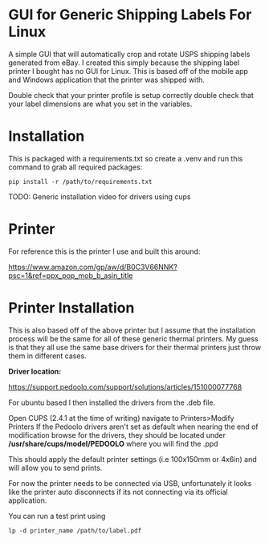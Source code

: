 
# GUI for Generic Shipping Labels For Linux

A simple GUI that will automatically crop and rotate USPS shipping labels generated from eBay. I created this simply because the shipping label printer I bought has no GUI for Linux.  This is based off of the mobile app and Windows application that the printer was shipped with.

Double check that your printer profile is setup correctly double check that your label dimensions are what you set in the variables.

# Installation

This is packaged with a requirements.txt so create a .venv and run this command to grab all required packages:

```
pip install -r /path/to/requirements.txt
```
TODO: Generic installation video for drivers using cups

# Printer

For reference this is the printer I use and built this around:

https://www.amazon.com/gp/aw/d/B0C3V66NNK?psc=1&ref=ppx_pop_mob_b_asin_title

# Printer Installation
This is also based off of the above printer but I assume that the installation process will be the same for all of these generic thermal printers. My guess is that they all use the same base drivers for their thermal printers just  throw them in different cases.

**Driver location:**

https://support.pedoolo.com/support/solutions/articles/151000077768


For ubuntu based I then installed the drivers from the .deb file.

Open CUPS (2.4.1 at the time of writing) navigate to Printers>Modify Printers
If the Pedoolo drivers aren't set as default when nearing the end of modification browse for the drivers, they should be located under **/usr/share/cups/model/PEDOOLO** where you will find the .ppd

This should apply the default printer settings (i.e 100x150mm or 4x6in) and will allow you to send prints.

For now the printer needs to be connected via USB, unfortunately it looks like the printer auto disconnects if its not connecting via its official application.

You can run a test print using
```
lp -d printer_name /path/to/label.pdf
```

